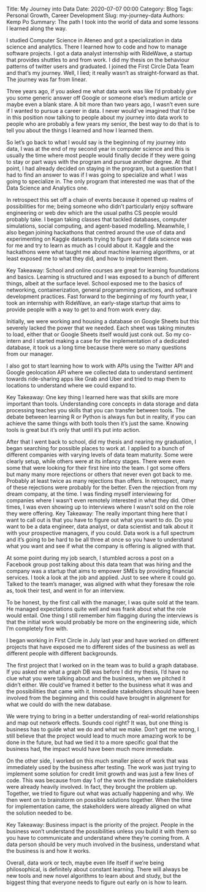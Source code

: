 Title: My Journey into Data
Date: 2020-07-07 00:00
Category: Blog
Tags: Personal Growth, Career Development
Slug: my-journey-data
Authors: Kemp Po
Summary: The path I took into the world of data and some lessons I learned along the way.

I studied Computer Science in Ateneo and got a specialization in data science and analytics. There I learned how to code and how to manage software projects. I got a data analyst internship with RideWave, a startup that provides shuttles to and from work. I did my thesis on the behaviour patterns of twitter users and graduated. I joined the First Circle Data Team and that’s my journey. Well, I lied; it really wasn’t as straight-forward as that. The journey was far from linear.

Three years ago, if you asked me what data work was like I’d probably give you some generic answer off Google or someone else’s medium article or maybe even a blank stare. A bit more than two years ago, I wasn’t even sure if I wanted to pursue a career in data. I never would’ve imagined that I’d be in this position now talking to people about my journey into data work to people who are probably a few years my senior, the best way to do that is to tell you about the things I learned and how I learned them.

So let’s go back to what I would say is the beginning of my journey into data, I was at the end of my second year in computer science and this is usually the time where most people would finally decide if they were going to stay or part ways with the program and pursue another degree. At that point, I had already decided on staying in the program, but a question that I had to find an answer to was if I was going to specialize and what I was going to specialize in. The only program that interested me was that of the Data Science and Analytics one.

In retrospect this set off a chain of events because it opened up realms of possibilities for me; being someone who didn’t particularly enjoy software engineering or web dev which are the usual paths CS people would probably take. I began taking classes that tackled databases, computer simulations, social computing, and agent-based modelling.
Meanwhile, I also began joining hackathons that centred around the use of data and experimenting on Kaggle datasets trying to figure out if data science was for me and try to learn as much as I could about it. Kaggle and the hackathons were what taught me about machine learning algorithms, or at least exposed me to what they did, and how to implement them.

Key Takeaway: School and online courses are great for learning foundations and basics. Learning is structured and I was exposed to a bunch of different things, albeit at the surface level. School exposed me to the basics of networking, containerization, general programming practices, and software development practices.
Fast forward to the beginning of my fourth year, I took an internship with RideWave, an early-stage startup that aims to provide people with a way to get to and from work every day.

Initially, we were working and housing a database on Google Sheets but this severely lacked the power that we needed. Each sheet was taking minutes to load, either that or Google Sheets itself would just conk out. So my co-intern and I started making a case for the implementation of a dedicated database, it took us a long time because there were so many questions from our manager.

I also got to start learning how to work with APIs using the Twitter API and Google geolocation API where we collected data to understand sentiment towards ride-sharing apps like Grab and Uber and tried to map them to locations to understand where we could expand to.

Key Takeaway: One key thing I learned here was that skills are more important than tools. Understanding core concepts in data storage and data processing teaches you skills that you can transfer between tools. The debate between learning R or Python is always fun but in reality, if you can achieve the same things with both tools then it’s just the same. Knowing tools is great but it’s only that until it’s put into action.

After that I went back to school, did my thesis and nearing my graduation, I began searching for possible places to work at. I applied to a bunch of different companies with varying levels of data team maturity. Some were clearly setup, while others were at its infancy stages. There were even some that were looking for their first hire into the team.
I got some offers but many many more rejections or others that never even got back to me. Probably at least twice as many rejections than offers. In retrospect, many of these rejections were probably for the better. Even the rejection from my dream company, at the time. I was finding myself interviewing for companies where I wasn’t even remotely interested in what they did. Other times, I was even showing up to interviews where I wasn’t sold on the role they were offering.
Key Takeaway: The really important thing here that I want to call out is that you have to figure out what you want to do. Do you want to be a data engineer, data analyst, or data scientist and talk about it with your prospective managers, if you could. Data work is a full spectrum and it’s going to be hard to be all three at once so you have to understand what you want and see if what the company is offering is aligned with that.

At some point during my job search, I stumbled across a post on a Facebook group post talking about this data team that was hiring and the company was a startup that aims to empower SMEs by providing financial services. I took a look at the job and applied. Just to see where it could go. Talked to the team’s manager, was aligned with what they foresaw the role as, took their test, and went in for an interview.

To be honest, by the first call with the manager, I was quite sold at the team. He managed expectations quite well and was frank about what the role would entail. One thing I still remember him flagging during the interviews is that the initial work would probably be more on the engineering side, which I’m completely fine with.

I began working in First Circle in July last year and have worked on different projects that have exposed me to different sides of the business as well as different people with different backgrounds.

The first project that I worked on in the team was to build a graph database. If you asked me what a graph DB was before I did my thesis, I’d have no clue what you were talking about and the business, when we pitched it didn’t either. We could’ve framed it better to the business what it was and the possibilities that came with it. Immediate stakeholders should have been involved from the beginning and this could have brought in alignment for what we could do with the new database.

We were trying to bring in a better understanding of real-world relationships and map out network effects. Sounds cool right? It was, but one thing is business has to guide what we do and what we make. Don’t get me wrong, I still believe that the project would lead to much more amazing work to be done in the future, but had we tied it to a more specific goal that the business had, the impact would have been much more immediate.

On the other side, I worked on this much smaller piece of work that was immediately used by the business after testing. The work was just trying to implement some solution for credit limit growth and was just a few lines of code. This was because from day 1 of the work the immediate stakeholders were already heavily involved. In fact, they brought the problem up. Together, we tried to figure out what was actually happening and why. We then went on to brainstorm on possible solutions together. When the time for implementation came, the stakeholders were already aligned on what the solution needed to be.

Key Takeaway: Business impact is the priority of the project. People in the business won’t understand the possibilities unless you build it with them so you have to communicate and understand where they’re coming from. A data person should be very much involved in the business, understand what the business is and how it works.

Overall, data work or tech, maybe even life itself if we’re being philosophical, is definitely about constant learning. There will always be new tools and new novel algorithms to learn about and study, but the biggest thing that everyone needs to figure out early on is how to learn.